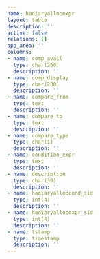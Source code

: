 ```yaml
---
name: hadiaryallocexpr
layout: table
description: ''
active: false
relations: []
app_area: ''
columns:
- name: comp_avail
  type: char(200)
  description: ''
- name: comp_display
  type: char(200)
  description: ''
- name: compare_from
  type: text
  description: ''
- name: compare_to
  type: text
  description: ''
- name: compare_type
  type: char(1)
  description: ''
- name: condition_expr
  type: text
  description: ''
- name: description
  type: char(30)
  description: ''
- name: hadiaryalloccond_sid
  type: int(4)
  description: ''
- name: hadiaryallocexpr_sid
  type: int(4)
  description: ''
- name: tstamp
  type: timestamp
  description: ''
---
```


